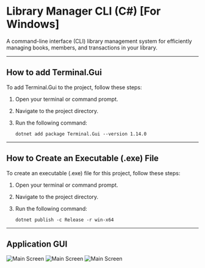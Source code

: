 # Library Manager CLI (C#) [For Windows]

A command-line interface (CLI) library management system for efficiently managing books, members, and transactions in your library.

---

## How to add Terminal.Gui 

To add Terminal.Gui to the project, follow these steps:

1. Open your terminal or command prompt.

2. Navigate to the project directory.

3. Run the following command:

   ```shell
   dotnet add package Terminal.Gui --version 1.14.0

---

## How to Create an Executable (.exe) File

To create an executable (.exe) file for this project, follow these steps:

1. Open your terminal or command prompt.

2. Navigate to the project directory.

3. Run the following command:

   ```shell
   dotnet publish -c Release -r win-x64

---

## Application GUI
![Main Screen](./images/main.png)
![Main Screen](./images/addBooks.png)
![Main Screen](./images/addMembers.png)
   
